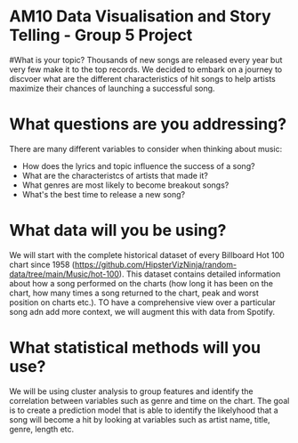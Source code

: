 # AM10 Data Visualisation and Story Telling - Group 5 Project

#What is your topic?
Thousands of new songs are released every year but very few make it to the top records. We decided to embark on a journey to discvoer what are the different characteristics of hit songs to help artists maximize their chances of launching a successful song. 

# What questions are you addressing?
There are many different variables to consider when thinking about music:
- How does the lyrics and topic influence the success of a song?
- What are the characteristcs of artists that made it?
- What genres are most likely to become breakout songs?
- What's the best time to release a new song?

# What data will you be using?

We will start with the complete historical dataset of every Billboard Hot 100 chart since 1958 (https://github.com/HipsterVizNinja/random-data/tree/main/Music/hot-100). This dataset contains detailed information about how a song performed on the charts (how long it has been on the chart, how many times a song returned to the chart, peak and worst position on charts etc.). TO have a comprehensive view over a particular song adn add more context, we will augment this with data from Spotify.

# What statistical methods will you use?
We will be using cluster analysis to group features and identify the correlation between variables such as genre and time on the chart. The  goal is to create a prediction model that is able to identify the likelyhood that a song will become a hit by looking at variables such as artist name, title, genre, length etc.
